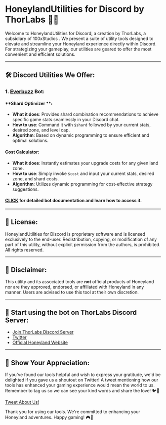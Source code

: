 # HoneylandUtilities for Discord by ThorLabs 🍯🤖

Welcome to HoneylandUtilities for Discord, a creation by ThorLabs, a subsidiary of 100xStudios . We present a suite of utility tools designed to elevate and streamline your Honeyland experience directly within Discord. For strategizing your gameplay, our utilities are geared to offer the most convenient and efficient solutions.

---

## 🛠️ Discord Utilities We Offer:

### 1. [Everbuzz](https://github.com/100xstudios/HoneylandUtilities/blob/master/Everbuzz.md) Bot: 
#### **Shard Optimizer **:
   - **What it does**: Provides shard combination recommendations to achieve specific game stats seamlessly in your Discord chat.
   - **How to use**: Command it with `$shard` followed by your current stats, desired zone, and level cap.
   - **Algorithm**: Based on dynamic programming to ensure efficient and optimal solutions.

#### **Cost Calculator**:
   - **What it does**: Instantly estimates your upgrade costs for any given land zone.
   - **How to use**: Simply invoke `$cost` and input your current stats, desired zone, and shard costs.
   - **Algorithm**: Utilizes dynamic programming for cost-effective strategy suggestions.

#### [CLICK](https://github.com/100xstudios/HoneylandUtilities/blob/master/Everbuzz.md) for detailed bot documentation and learn how to access it.
---


## 📝 License:
HoneylandUtilities for Discord is proprietary software and is licensed exclusively to the end-user. Redistribution, copying, or modification of any part of this utility, without explicit permission from the authors, is prohibited. All rights reserved.

---

## 📌 Disclaimer:
This utility and its associated tools are **not** official products of Honeyland nor are they approved, endorsed, or affiliated with Honeyland in any manner. Users are advised to use this tool at their own discretion.

---

## 🐝 Start using the bot on ThorLabs Discord Server:

- [Join ThorLabs Discord Server](https://discord.gg/thorlabs)
- [Twitter](https://twitter.com/thor_labs)
- [Official Honeyland Website](https://honey.land)

---

## 📣 Show Your Appreciation:

If you've found our tools helpful and wish to express your gratitude, we'd be delighted if you gave us a shoutout on Twitter! A tweet mentioning how our tools has enhanced your gaming experience would mean the world to us. Remember to tag us so we can see your kind words and share the love! 🐦💙

[Tweet About Us!](https://twitter.com/intent/tweet?text=I'm%20loving%20the%20Honeyland%20Tools%20for%20Discord%20by%20@thor_labs.%20It's%20transformed%20my%20@PlayHoneyland%20gaming%20experience%20super%20easy.%20Highly%20recommend!%20%23Honeyland%20%23Solana%20%23Gaming)

Thank you for using our tools. We're committed to enhancing your Honeyland adventures. Happy gaming! 🎮💬
